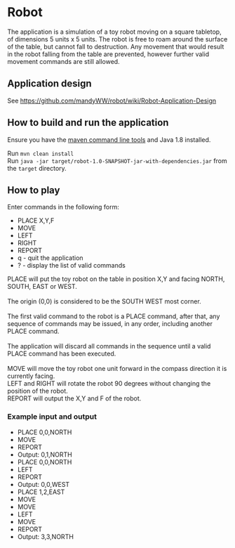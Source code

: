 # Robot
The application is a simulation of a toy robot moving on a square tabletop, of dimensions 5 units x 5 units.
The robot is free to roam around the surface of the table, but cannot fall to destruction. Any movement that would result in the robot falling from the table are prevented, however further valid movement commands are still allowed.

## Application design
See https://github.com/mandyWW/robot/wiki/Robot-Application-Design

## How to build and run the application
Ensure you have the [maven command line tools](https://maven.apache.org/guides/getting-started/maven-in-five-minutes.html) and Java 1.8 installed.

Run `mvn clean install` <br>
Run `java -jar target/robot-1.0-SNAPSHOT-jar-with-dependencies.jar` from the `target` directory.

## How to play
Enter commands in the following form:

* PLACE X,Y,F
* MOVE
* LEFT
* RIGHT
* REPORT
* q - quit the application
* ? - display the list of valid commands

PLACE will put the toy robot on the table in position X,Y and facing NORTH, SOUTH, EAST or WEST.<br>  
The origin (0,0) is considered to be the SOUTH WEST most corner.<br>  
The first valid command to the robot is a PLACE command, after that, any sequence of commands may be issued, in any order, including another PLACE command.<br>   
The application will discard all commands in the sequence until a valid PLACE command has been executed.<br>  
MOVE will move the toy robot one unit forward in the compass direction it is currently facing.<br>
LEFT and RIGHT will rotate the robot 90 degrees without changing the position of the robot.<br>
REPORT will output the X,Y and F of the robot.<br>  



### Example input and output
* PLACE 0,0,NORTH
* MOVE
* REPORT
* Output: 0,1,NORTH
* PLACE 0,0,NORTH
* LEFT
* REPORT
* Output: 0,0,WEST
* PLACE 1,2,EAST
* MOVE
* MOVE
* LEFT
* MOVE
* REPORT
* Output: 3,3,NORTH
